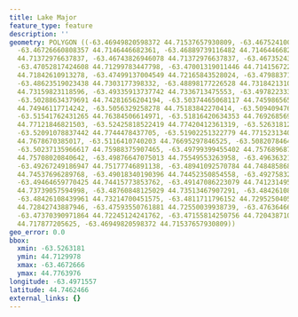 ```yaml
---
title: Lake Major
feature_type: feature
description: ''
geometry: POLYGON ((-63.46949820598372 44.71537657930809, -63.46752410014984 44.71574253137268,
  -63.46726660808357 44.7146446682361, -63.46889739116482 44.7146446682361, -63.46872572978761
  44.71372976637837, -63.46743826946078 44.71372976637837, -63.46735243877263 44.71305882915638,
  -63.47052817424608 44.71299783447798, -63.47001319011446 44.71415672237842, -63.47233061870365
  44.71842610913278, -63.47499137004549 44.72165843528024, -63.47988371928836 44.72379289128393,
  -63.48623519023438 44.7303177398332, -63.48898177226528 44.73184213108693, -63.49207167705057
  44.73159823118596, -63.49335913737742 44.7336713475553, -63.49782233317772 44.73824413560218,
  -63.50288634379691 44.74281656204194, -63.50374465068117 44.74598656543451, -63.50717787822
  44.74946117714242, -63.5056329258278 44.75183842270414, -63.50940947612015 44.7587257872443,
  -63.51541762431265 44.76384506614971, -63.51816420634353 44.76926856912975, -63.52108244975163
  44.77121846821503, -63.52425818522419 44.77420412361319, -63.52631812174803 44.77639756799685,
  -63.52091078837442 44.7744478437705, -63.51902251322779 44.77152313400079, -63.51516013224728
  44.7678670385017, -63.5116410740203 44.76695297846525, -63.50820784648146 44.76250434646978,
  -63.50237135966617 44.75988375907465, -63.49799399455402 44.75768968751419, -63.4961057194083
  44.75708020840642, -63.49876647075013 44.75549553263958, -63.49636321147367 44.75275272188437,
  -63.49267249186947 44.75177746891138, -63.48941092570784 44.74848586862574, -63.48812346538102
  44.74537696289768, -63.49018340190396 44.74452350854558, -63.49275832255763 44.7461084851707,
  -63.49464659770425 44.74415773853762, -63.49147086223079 44.74123149515953, -63.48760848125029
  44.73739057594998, -63.48760848125029 44.73513467907291, -63.48426108439961 44.73409815640605,
  -63.48426108439961 44.73214700451575, -63.4811711796152 44.72952504050316, -63.47808127483079
  44.72842743887946, -63.47593550761881 44.72550039938739, -63.47636466106137 44.72318305474739,
  -63.47370390971864 44.72245124241762, -63.47155814250756 44.72043871077889, -63.47027068218072
  44.717877205625, -63.46949820598372 44.71537657930809))
geo_error: 0.0
bbox:
  xmin: -63.5263181
  ymin: 44.7129978
  xmax: -63.4672666
  ymax: 44.7763976
longitude: -63.4971557
latitude: 44.7462466
external_links: {}
---
```

